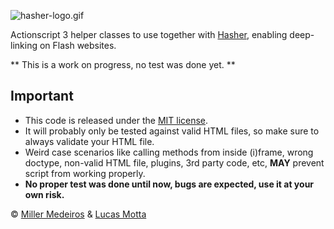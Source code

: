 ![hasher-logo.gif](http://github.com/millermedeiros/Hasher/raw/master/assets/hasher-logo.gif)

Actionscript 3 helper classes to use together with [Hasher](http://github.com/millermedeiros/Hasher/), enabling deep-linking on Flash websites.

** This is a work on progress, no test was done yet. **

## Important ##

 - This code is released under the [MIT license](http://www.opensource.org/licenses/mit-license.php).
 - It will probably only be tested against valid HTML files, so make sure to always validate your HTML file.
 - Weird case scenarios like calling methods from inside (i)frame, wrong doctype, non-valid HTML file, plugins, 3rd party code, etc, **MAY** prevent script from working properly.   
 - **No proper test was done until now, bugs are expected, use it at your own risk.**

&copy; [Miller Medeiros](http://www.millermedeiros.com) & [Lucas Motta](http://www.lucasmotta.com)